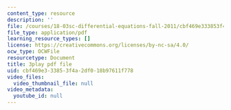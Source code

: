 ```yaml
---
content_type: resource
description: ''
file: /courses/18-03sc-differential-equations-fall-2011/cbf469e333853f4a2df018b97611f778_pGECDB15L9o.pdf
file_type: application/pdf
learning_resource_types: []
license: https://creativecommons.org/licenses/by-nc-sa/4.0/
ocw_type: OCWFile
resourcetype: Document
title: 3play pdf file
uid: cbf469e3-3385-3f4a-2df0-18b97611f778
video_files:
  video_thumbnail_file: null
video_metadata:
  youtube_id: null
---
```

